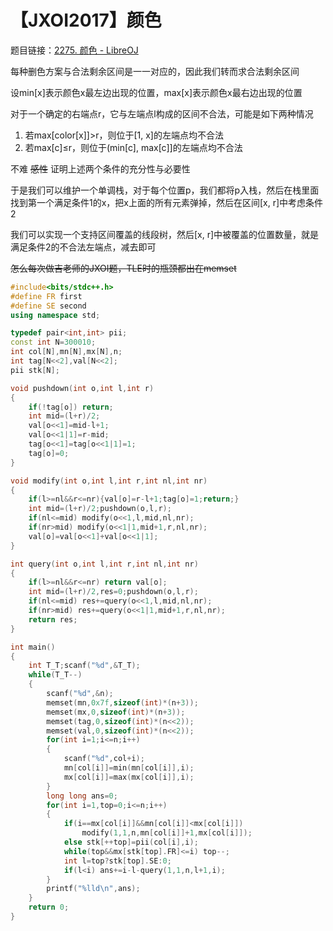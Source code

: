 # 【JXOI2017】颜色

题目链接：[2275. 颜色  -  LibreOJ](https://loj.ac/problem/2275)

每种删色方案与合法剩余区间是一一对应的，因此我们转而求合法剩余区间

设min\[x\]表示颜色x最左边出现的位置，max\[x\]表示颜色x最右边出现的位置

对于一个确定的右端点r，它与左端点l构成的区间不合法，可能是如下两种情况

1. 若max\[color\[x\]\]>r，则位于\[1, x\]的左端点均不合法
2. 若max\[c\]≤r，则位于(min\[c\], max\[c\]]的左端点均不合法

不难 ~~感性~~ 证明上述两个条件的充分性与必要性

于是我们可以维护一个单调栈，对于每个位置p，我们都将p入栈，然后在栈里面找到第一个满足条件1的x，把x上面的所有元素弹掉，然后在区间\[x, r\]中考虑条件2

我们可以实现一个支持区间覆盖的线段树，然后\[x, r\]中被覆盖的位置数量，就是满足条件2的不合法左端点，减去即可

~~怎么每次做吉老师的JXOI题，TLE时的瓶颈都出在memset~~

```cpp
#include<bits/stdc++.h>
#define FR first
#define SE second
using namespace std;

typedef pair<int,int> pii;
const int N=300010;
int col[N],mn[N],mx[N],n;
int tag[N<<2],val[N<<2];
pii stk[N];

void pushdown(int o,int l,int r)
{
    if(!tag[o]) return;
    int mid=(l+r)/2;
    val[o<<1]=mid-l+1;
    val[o<<1|1]=r-mid;
    tag[o<<1]=tag[o<<1|1]=1;
    tag[o]=0;
}

void modify(int o,int l,int r,int nl,int nr)
{
    if(l>=nl&&r<=nr){val[o]=r-l+1;tag[o]=1;return;}
    int mid=(l+r)/2;pushdown(o,l,r);
    if(nl<=mid) modify(o<<1,l,mid,nl,nr);
    if(nr>mid) modify(o<<1|1,mid+1,r,nl,nr);
    val[o]=val[o<<1]+val[o<<1|1];
}

int query(int o,int l,int r,int nl,int nr)
{
    if(l>=nl&&r<=nr) return val[o];
    int mid=(l+r)/2,res=0;pushdown(o,l,r);
    if(nl<=mid) res+=query(o<<1,l,mid,nl,nr);
    if(nr>mid) res+=query(o<<1|1,mid+1,r,nl,nr);
    return res;
}

int main()
{
    int T_T;scanf("%d",&T_T);
    while(T_T--)
    {
        scanf("%d",&n);
        memset(mn,0x7f,sizeof(int)*(n+3));
        memset(mx,0,sizeof(int)*(n+3));
        memset(tag,0,sizeof(int)*(n<<2));
        memset(val,0,sizeof(int)*(n<<2));
        for(int i=1;i<=n;i++)
        {
            scanf("%d",col+i);
            mn[col[i]]=min(mn[col[i]],i);
            mx[col[i]]=max(mx[col[i]],i);
        }
        long long ans=0;
        for(int i=1,top=0;i<=n;i++)
        {
            if(i==mx[col[i]]&&mn[col[i]]<mx[col[i]])
                modify(1,1,n,mn[col[i]]+1,mx[col[i]]);
            else stk[++top]=pii(col[i],i);
            while(top&&mx[stk[top].FR]<=i) top--;
            int l=top?stk[top].SE:0;
            if(l<i) ans+=i-l-query(1,1,n,l+1,i);
        }
        printf("%lld\n",ans);
    }
    return 0;
}
```

